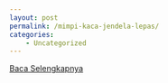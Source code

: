 ```yaml
---
layout: post
permalink: /mimpi-kaca-jendela-lepas/
categories:
    - Uncategorized
---
```


[Baca Selengkapnya](/02)